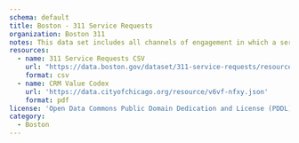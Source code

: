 ```yaml
---
schema: default
title: Boston - 311 Service Requests
organization: Boston 311
notes: This data set includes all channels of engagement in which a service request is created. Launched in 2015.
resources:
  - name: 311 Service Requests CSV
    url: "https://data.boston.gov/dataset/311-service-requests/resource/2968e2c0-d479-49ba-a884-4ef523ada3c0"
    format: csv
  - name: CRM Value Codex
    url: 'https://data.cityofchicago.org/resource/v6vf-nfxy.json'
    format: pdf
license: 'Open Data Commons Public Domain Dedication and License (PDDL)'
category:
  - Boston
---
```

